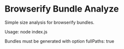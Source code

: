 # Browserify Bundle Analyze

Simple size analysis for browserify bundles.

Usage: node index.js <bundle-file>

Bundles must be generated with option fullPaths: true

